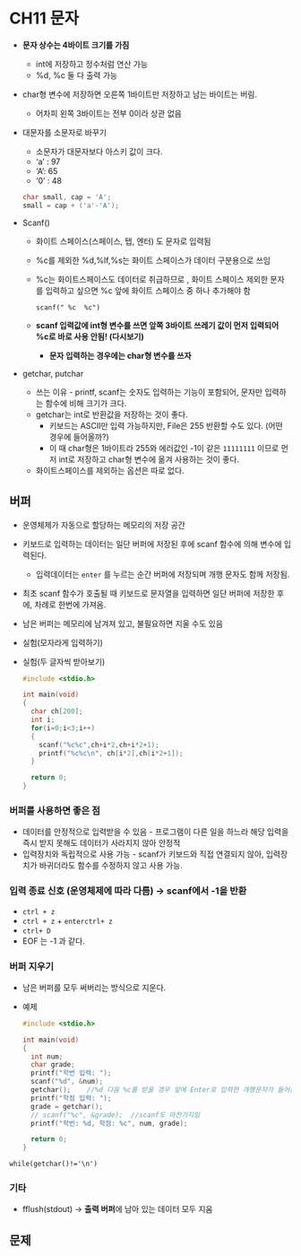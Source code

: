 # CH11 문자

- **문자 상수는 4바이트 크기를 가짐**
    - int에 저장하고 정수처럼 연산 가능
    - %d, %c 둘 다 출력 가능
- char형 변수에 저장하면 오른쪽 1바이트만 저장하고 남는 바이트는 버림.
    - 어차피 왼쪽 3바이트는 전부 0이라 상관 없음
- 대문자를 소문자로 바꾸기
    - 소문자가 대문자보다 아스키 값이 크다.
    - ‘a’ : 97
    - ‘A’: 65
    - ‘0’ : 48
    
    ```c
    char small, cap = 'A';
    small = cap + ('a'-'A');
    ```
    
- Scanf()
    - 화이트 스페이스(스페이스, 탭, 엔터) 도 문자로 입력됨
    - %c를 제외한 %d,%lf,%s는 화이트 스페이스가 데이터 구분용으로 쓰임
    - %c는 화이트스페이스도 데이터로 취급하므로 , 화이트 스페이스 제외한 문자를 입력하고 싶으면 %c 앞에 화이트 스페이스 중 하나 추가해야 함
        
        `scanf(" %c  %c")`
        
    - **scanf 입력값에 int형 변수를 쓰면 앞쪽 3바이트 쓰레기 값이 먼저 입력되어 %c로 바로 사용 안됨!  (다시보기)**
        - **문자 입력하는 경우에는 char형 변수를 쓰자**
- getchar, putchar
    - 쓰는 이유 - printf, scanf는 숫자도 입력하는 기능이 포함되어, 문자만 입력하는 함수에 비해 크기가 크다.
    - getchar는 int로 반환값을 저장하는 것이 좋다.
        - 키보드는 ASCII만 입력 가능하지만, File은 255 반환할 수도 있다. (어떤 경우에 들어올까?)
        - 이 때 char형은 1바이트라 255와 에러값인 -1이 같은 `11111111` 이므로 먼저 int로 저장하고 char형 변수에 옮겨 사용하는 것이 좋다.
    - 화이트스페이스를 제외하는 옵션은 따로 없다.

## 버퍼

- 운영체제가 자동으로 할당하는 메모리의 저장 공간
- 키보드로 입력하는 데이터는 일단 버퍼에 저장된 후에 scanf 함수에 의해 변수에 입력된다.
    - 입력데이터는 `enter` 를 누르는 순간 버퍼에 저장되며 개행 문자도 함께 저장됨.
- 최초 scanf 함수가 호출될 때 키보드로 문자열을 입력하면 일단 버퍼에 저장한 후에, 차례로 한번에 가져옴.
- 남은 버퍼는 메모리에 남겨져 있고, 불필요하면 지울 수도 있음
- 실험(모자라게 입력하기)
    
    
- 실험(두 글자씩 받아보기)
    
    ```c
    #include <stdio.h>
    
    int main(void)
    {
      char ch[200];
      int i;
      for(i=0;i<3;i++)
      {
        scanf("%c%c",ch+i*2,ch+i*2+1);
        printf("%c%c\n", ch[i*2],ch[i*2+1]);
      }
    
      return 0;
    }
    ```
    

### 버퍼를 사용하면 좋은 점

- 데이터를 안정적으로 입력받을 수 있음 - 프로그램이 다른 일을 하느라 해당 입력을 즉시 받지 못해도 데이터가 사라지지 않아 안정적
- 입력장치와 독립적으로 사용 가능 - scanf가 키보드와 직접 연결되지 않아, 입력장치가 바귀더라도 함수를 수정하지 않고 사용 가능.

### 입력 종료 신호 (운영체제에 따라 다름) → scanf에서 -1을 반환

- `ctrl + z`
- `ctrl + z` + `enterctrl+ z`
- `ctrl+ D`
- EOF 는  -1 과 같다.

### 버퍼 지우기

- 남은 버퍼를 모두 써버리는 방식으로 지운다.
- 예제
    
    ```c
    #include <stdio.h>
    
    int main(void)
    {
      int num;
      char grade;
      printf("학번 입력: ");
      scanf("%d", &num);
      getchar();    //%d 다음 %c를 받을 경우 앞에 Enter로 입력한 개행문자가 들어감. 이를 비워줘야 함
      printf("학점 입력: ");
      grade = getchar();
      // scanf("%c", &grade);  //scanf도 마찬가지임
      printf("학번: %d, 학점: %c", num, grade);
    
      return 0;
    }
    ```
    

`while(getchar()!='\n')`

### 기타

- fflush(stdout) → **출력 버퍼**에 남아 있는 데이터 모두 지움

## 문제
